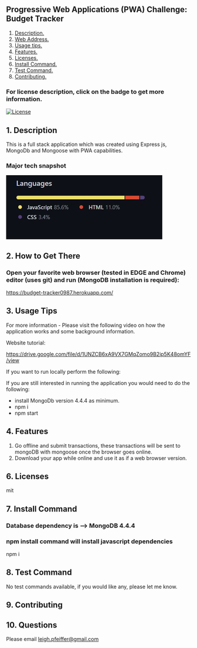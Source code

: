 ## Progressive Web Applications (PWA) Challenge: Budget Tracker

1. [ Description. ](#desc)
2. [ Web Address. ](#web-address)
3. [ Usage tips. ](#usage)
4. [ Features. ](#features)
6. [ Licenses. ](#licenses)
7. [ Install Command. ](#commandInstall)
8. [ Test Command. ](#commandTest)
9. [ Contributing. ](#contributing)

### For license description, click on the badge to get more information.
[![License](https://img.shields.io/badge/License-MIT%20-blue.svg)](https://opensource.org/licenses/mit)

<a name="desc"></a>
## 1. Description

This is a full stack application which was created using Express js, MongoDb and Mongoose with PWA capabilities.

### Major tech snapshot

![tech](./assets/images/technology-used.JPG?raw=true "tech-used.JPG")

<a name="web-address"></a>
## 2. How to Get There

### Open your favorite web browser (tested in EDGE and Chrome) editor (uses git) and run (MongoDB installation is required):

https://budget-tracker0987.herokuapp.com/


<a name="usage"></a>
## 3. Usage Tips

For more information - Please visit the following video on how the application works and some background information.

Website tutorial: 

https://drive.google.com/file/d/1UNZCB6xA9VX7GMqZomo9B2ip5K48omYF/view

If you want to run locally perform the following:

If you are still interested in running the application you would need to do the following:
* install MongoDb version 4.4.4 as minimum.
* npm i
* npm start

<a name="features"></a>
## 4. Features

1) Go offline and submit transactions, these transactions will be sent to mongoDB with mongoose once the browser goes online.
2) Download your app while online and use it as if a web browser version.


<a name="licenses"></a>
## 6. Licenses

mit

<a name="commandInstall"></a>
## 7. Install Command

### Database dependency is --> MongoDB 4.4.4  
### npm install command will install javascript dependencies

npm i

<a name="commandTest"></a>
## 8. Test Command

No test commands available, if you would like any, please let me know.

<a name="contributing"></a>
## 9. Contributing



<a name="questions"></a>
## 10. Questions

Please email leigh.pfeiffer@gmail.com